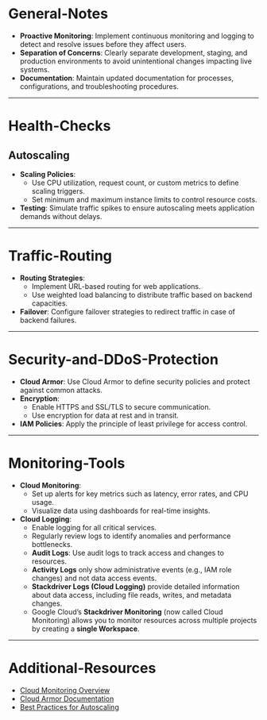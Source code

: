 # General-Notes

- **Proactive Monitoring**: Implement continuous monitoring and logging to detect and resolve issues before they affect users.
- **Separation of Concerns**: Clearly separate development, staging, and production environments to avoid unintentional changes impacting live systems.
- **Documentation**: Maintain updated documentation for processes, configurations, and troubleshooting procedures.

---

# Health-Checks
## Autoscaling

- **Scaling Policies**:
    - Use CPU utilization, request count, or custom metrics to define scaling triggers.
    - Set minimum and maximum instance limits to control resource costs.
- **Testing**: Simulate traffic spikes to ensure autoscaling meets application demands without delays.

---
# Traffic-Routing

- **Routing Strategies**:
    - Implement URL-based routing for web applications.
    - Use weighted load balancing to distribute traffic based on backend capacities.
- **Failover**: Configure failover strategies to redirect traffic in case of backend failures.

---
# Security-and-DDoS-Protection

- **Cloud Armor**: Use Cloud Armor to define security policies and protect against common attacks.
- **Encryption**:
    - Enable HTTPS and SSL/TLS to secure communication.
    - Use encryption for data at rest and in transit.
- **IAM Policies**: Apply the principle of least privilege for access control.

---
# Monitoring-Tools

- **Cloud Monitoring**:
    - Set up alerts for key metrics such as latency, error rates, and CPU usage.
    - Visualize data using dashboards for real-time insights.
- **Cloud Logging**:
    - Enable logging for all critical services.
    - Regularly review logs to identify anomalies and performance bottlenecks.
	- **Audit Logs**: Use audit logs to track access and changes to resources.
	- **Activity Logs** only show administrative events (e.g., IAM role changes) and not data access events.
	- **Stackdriver Logs (Cloud Logging)** provide detailed information about data access, including file reads, writes, and metadata changes.
	- Google Cloud’s **Stackdriver Monitoring** (now called Cloud Monitoring) allows you to monitor resources across multiple projects by creating a **single Workspace**.

---
# Additional-Resources

- [Cloud Monitoring Overview](https://cloud.google.com/monitoring/docs)
- [Cloud Armor Documentation](https://cloud.google.com/armor/docs)
- [Best Practices for Autoscaling](https://cloud.google.com/compute/docs/autoscaler/best-practices)